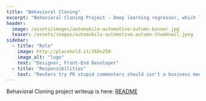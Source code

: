 ```yaml
---
title: "Behavioral Cloning"
excerpt: "Behavioral Cloning Project - Deep learning regressor, which learns the steering angle of a vehicle based on three camera vantage points."
header:
  image: /assets/images/automobile-automotive-autumn-banner.jpg
  teaser: /assets/images/automobile-automotive-autumn-thumbnail.jpeg
sidebar:
  - title: "Role"
    image: http://placehold.it/350x250
    image_alt: "logo"
    text: "Designer, Front-End Developer"
  - title: "Responsibilities"
    text: "Reuters try PR stupid commenters should isn't a business model"
---
```


Behavioral Cloning project writeup is here: [README](https://github.com/scollins83/CarND-Behavioral-Cloning-P3/blob/master/README.md)
